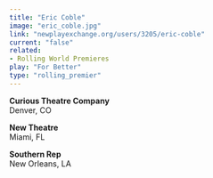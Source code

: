 ```yaml
---
title: "Eric Coble"
image: "eric_coble.jpg"
link: "newplayexchange.org/users/3205/eric-coble"
current: "false"
related:
- Rolling World Premieres
play: "For Better"
type: "rolling_premier"
---
```


**Curious Theatre Company**\
Denver, CO

**New Theatre**\
Miami, FL

**Southern Rep**\
New Orleans, LA

